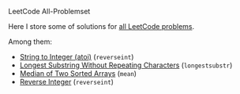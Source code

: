 LeetCode All-Problemset

Here I store some of solutions for [all LeetCode problems](https://leetcode.com/problemset/all/).

Among them:
* [String to Integer (atoi)](https://leetcode.com/problems/string-to-integer-atoi) (`reverseint`)
* [Longest Substring Without Repeating Characters](https://leetcode.com/problems/longest-substring-without-repeating-characters) (`longestsubstr`)
* [Median of Two Sorted Arrays](https://leetcode.com/problems/median-of-two-sorted-arrays/) (`mean`)
* [Reverse Integer](https://leetcode.com/problems/reverse-integer/) (`reverseint`)
